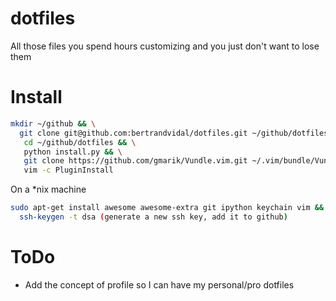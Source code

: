 dotfiles
========

All those files you spend hours customizing and you just don't want to lose them

Install
=======

```sh
mkdir ~/github && \
  git clone git@github.com:bertrandvidal/dotfiles.git ~/github/dotfiles && \
   cd ~/github/dotfiles && \
   python install.py && \
   git clone https://github.com/gmarik/Vundle.vim.git ~/.vim/bundle/Vundle.vim && \
   vim -c PluginInstall
```

On a \*nix machine
```sh
sudo apt-get install awesome awesome-extra git ipython keychain vim && \
  ssh-keygen -t dsa (generate a new ssh key, add it to github)
```

ToDo
====

* Add the concept of profile so I can have my personal/pro dotfiles
